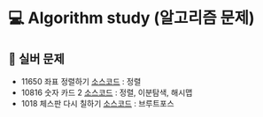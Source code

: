 # 💻 Algorithm study (알고리즘 문제)

## 🌱 실버 문제

- 11650 좌표 정렬하기 [소스코드](https://github.com/wldnd2/Algorithm_study/blob/main/%EC%86%8C%EC%8A%A4%EC%BD%94%EB%93%9C/11650.py) : 정렬
- 10816 숫자 카드 2 [소스코드](https://github.com/wldnd2/Algorithm_study/blob/main/%EC%86%8C%EC%8A%A4%EC%BD%94%EB%93%9C/10816.py) : 정렬, 이분탐색, 해시맵
- 1018 체스판 다시 칠하기 [소스코드](https://github.com/wldnd2/Algorithm_study/blob/main/%EC%86%8C%EC%8A%A4%EC%BD%94%EB%93%9C/1018.py) : 브루트포스
